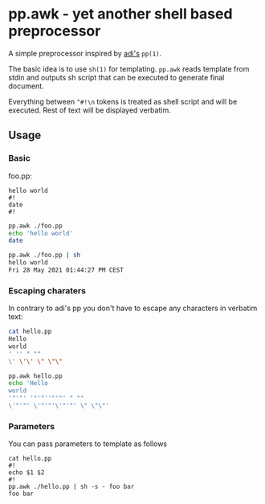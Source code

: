# pp.awk - yet another shell based preprocessor

A simple preprocessor inspired by [adi's](https://adi.tilde.institute/) `pp(1)`.

The basic idea is to use `sh(1)` for templating.  `pp.awk` reads template from
stdin and outputs sh script that can be executed to generate final document.

Everything between `^#!\n` tokens is treated as shell script and will be executed.
Rest of text will be displayed verbatim.

## Usage

### Basic

foo.pp:

```
hello world
#!
date
#!
```

```sh
pp.awk ./foo.pp
echo 'hello world'
date

pp.awk ./foo.pp | sh
hello world
Fri 28 May 2021 01:44:27 PM CEST
```

### Escaping charaters

In contrary to adi's pp you don't have to escape any characters in verbatim text:

```sh
cat hello.pp
Hello
world
' '' " ""
\' \'\' \" \"\"

pp.awk hello.pp
echo 'Hello
world
'"'"' '"'"''"'"' " ""
\'"'"' \'"'"'\'"'"' \" \"\"'
```

### Parameters

You can pass parameters to template as follows

```
cat hello.pp
#!
echo $1 $2
#!
pp.awk ./hello.pp | sh -s - foo bar
foo bar
```
